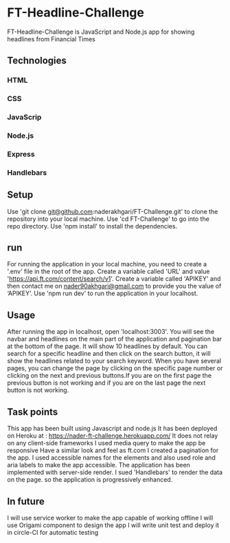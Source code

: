 # FT-Headline-Challenge

FT-Headline-Challenge is JavaScript and Node.js app for showing headlines from Financial Times

## Technologies

### HTML
### CSS
### JavaScrip
### Node.js
### Express
### Handlebars

## Setup

Use 'git clone git@github.com:naderakhgari/FT-Challenge.git' to clone the repository into your local machine.
Use 'cd FT-Challenge' to go into the repo directory.
Use 'npm install' to install the dependencies.

## run

For running the application in your local machine, you need to create a '.env' file in the root of the app. Create a variable called 'URL' and value 'https://api.ft.com/content/search/v1'.
Create a variable called 'APIKEY' and then contact me on nader90akhgari@gmail.com to provide you the value of ‘APIKEY’.
Use 'npm run dev' to run the application in your localhost.

## Usage

After running the app in localhost, open 'localhost:3003'. You will see the navbar and headlines on the main part of the application and pagination bar at the bottom of the page.
It will show 10 headlines by default.
You can search for a specific headline and then click on the search button, it will show the headlines related to your search keyword.
When you have several pages, you can change the page by clicking on the specific page number or clicking on the next and previous buttons.If you are on the first page the previous button is not working and if you are on the last page the next button is not working.

##  Task points

This app has been built using Javascript and node.js
It has been deployed on Heroku at : https://nader-ft-challenge.herokuapp.com/
It does not relay on any client-side frameworks
I used media query to make the app be responsive
Have a similar look and feel as ft.com
I created a pagination for the app.
I used accessible names for the elements and also used role and aria labels to make the app accessible.
The application has been implemented with server-side render. I sued 'Handlebars' to render the data on the page. so the application is progressively enhanced.

## In future

I will use service worker to make the app capable of working offline
I will use Origami component to design the app
I will write unit test and deploy it in circle-CI for automatic testing


